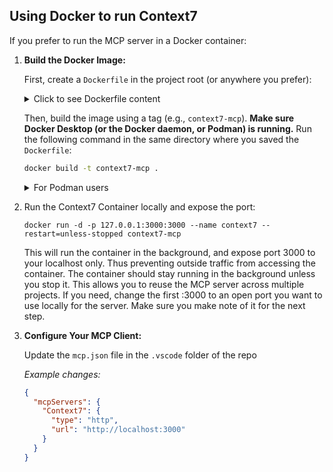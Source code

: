 
## Using Docker to run Context7

If you prefer to run the MCP server in a Docker container:

1. **Build the Docker Image:**

   First, create a `Dockerfile` in the project root (or anywhere you prefer):

   <details>
   <summary>Click to see Dockerfile content</summary>

   ```Dockerfile
   FROM node:18-alpine

   WORKDIR /app

   # Install the latest version globally
   RUN npm install -g @upstash/context7-mcp

   # Expose default port
   EXPOSE 3000

   # Default command to run the server
   CMD ["context7-mcp", "--transport", "http", "--port", "3000"]
   ```

   </details>

   Then, build the image using a tag (e.g., `context7-mcp`). **Make sure Docker Desktop (or the Docker daemon, or Podman) is running.** Run the following command in the same directory where you saved the `Dockerfile`:

   ```bash
   docker build -t context7-mcp .
   ```

   <details>
   <summary> For Podman users</summary>

   All of these commands should work just fine with Podman. Just replace `docker` with `podman`, and the rest of the instructions should be the same!
   </details>

1. Run the Context7 Container locally and expose the port:

    `docker run -d -p 127.0.0.1:3000:3000 --name context7 --restart=unless-stopped context7-mcp`

    This will run the container in the background, and expose port 3000 to your localhost only. Thus preventing outside traffic from accessing the container. The container should stay running in the background unless you stop it. This allows you to reuse the MCP server across multiple projects. If you need, change the first :3000 to an open port you want to use locally for the server. Make sure you make note of it for the next step.

1. **Configure Your MCP Client:**

   Update the `mcp.json` file in the `.vscode` folder of the repo

   _Example changes:_

   ```json
   {
     "mcpServers": {
       "Сontext7": {
         "type": "http",
         "url": "http://localhost:3000"
       }
     }
   }
   ```
